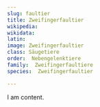 ```yaml
---
slug: faultier
title: Zweifingerfaultier
wikipedia: 
wikidata: 
latin:
image: Zweifingerfaultier
class: Säugetiere
order:  Nebengelenktiere
family:  Zweifingerfaultiere
species:  Zweifingerfaultier

---
```


I am content.

